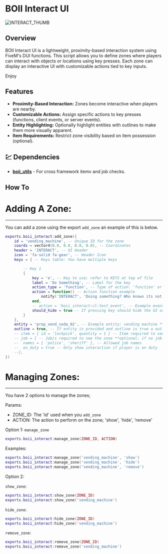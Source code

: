 # BOII Interact UI

![INTERACT_THUMB](https://github.com/user-attachments/assets/d8c428f3-5b69-4a2c-a0fe-78f154f6a0a8)


## Overview

BOII Interact UI is a lightweight, proximity-based interaction system using FiveM's DUI functions. 
This script allows you to define zones where players can interact with objects or locations using key presses. 
Each zone can display an interactive UI with customizable actions tied to key inputs.

Enjoy

## Features

- **Proximity-Based Interaction:** Zones become interactive when players are nearby.
- **Customizable Actions:** Assign specific actions to key presses (functions, client events, or server events).
- **Entity Highlighting:** Optionally highlight entities with outlines to make them more visually apparent.
- **Item Requirements:** Restrict zone visibility based on item possession (optional).

## 💹 Dependencies

- **[boii_utils](https://github.com/boiidevelopment/boii_utils)** - For cross framework itemv and job checks.

## How To

# Adding A Zone:
----------------

You can add a zone using the export `add_zone` an example of this is below.
```lua
exports.boii_interact:add_zone({
    id = 'vending_machine', -- Unique ID for the zone
    coords = vector4(0.0, 0.0, 0.0, 0.0), -- Coordinates
    header = 'INTERACT', -- UI Header
    icon = 'fa-solid fa-gear', -- Header Icon
    keys = { -- Keys table: You have multiple keys

        -- Key 1
        {
            key = 'e', -- Key to use; refer to KEYS at top of file
            label = 'Do Something', -- Label for the key
            action_type = 'function', -- Type of action: 'function' or 'client' / 'server' respectively for events
            action = function() -- Action function example
                notify('INTERACT', 'Doing something? Who knows its not coded yet..', 'info', 3500)
            end,
            -- action = 'boii_interact:cl:test_event', -- Example event remove the action = function above and replace action type with client/server.
            should_hide = true -- If pressing key should hide the UI or not
        }
    },
    entity = 'prop_vend_soda_02', -- Example entity: vending machine **optional**
    outline = true, -- If entity is provided and outline is true a outline will be displayed around the object
    -- item = { id = 'lockpick', quantity = 1 } -- Item required to see the zone **optional: if no item is provided zone will show**
    -- job = { -- Job/s required to see the zone **optional: if no job section is provided zone will show**
    --  names = { 'police', 'sheriff' }, -- Allowed job names
    --  on_duty = true -- Only show interaction if player is on duty
    --},
})
```
# Managing Zones:
----------------- 

You have 2 options to manage the zones;

Params: 
- ZONE_ID: The 'id' used when you `add_zone`
- ACTION: The action to perform on the zone; 'show', 'hide', 'remove'

Option 1: `manage_zone`

```lua
exports.boii_interact:manage_zone(ZONE_ID, ACTION)
```

Examples:

```lua
exports.boii_interact:manage_zone('vending_machine', 'show')
exports.boii_interact:manage_zone('vending_machine', 'hide')
exports.boii_interact:manage_zone('vending_machine', 'remove')
```

Option 2: 

`show_zone`:

```lua
exports.boii_interact:show_zone(ZONE_ID)
exports.boii_interact:show_zone('vending_machine')
```

`hide_zone`:

```lua
exports.boii_interact:hide_zone(ZONE_ID)
exports.boii_interact:hide_zone('vending_machine')
```

`remove_zone`:

```lua
exports.boii_interact:remove_zone(ZONE_ID)
exports.boii_interact:remove_zone('vending_machine')
```
